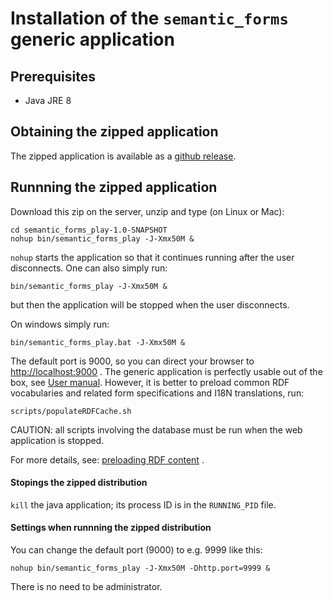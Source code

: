 # Installation of the `semantic_forms` generic application

## Prerequisites
- Java JRE 8

## Obtaining the zipped application
The zipped application is available as a [github release](https://github.com/jmvanel/semantic_forms/releases).

## Runnning the zipped application
Download this zip on the server, unzip and type (on Linux or Mac):
```shell
cd semantic_forms_play-1.0-SNAPSHOT
nohup bin/semantic_forms_play -J-Xmx50M &
```

`nohup` starts the application so that it continues running after the user disconnects.
One can also simply run:
```
bin/semantic_forms_play -J-Xmx50M &
```
but then the application will be stopped when the user disconnects.

On windows simply run:
```
bin/semantic_forms_play.bat -J-Xmx50M &
```

The default port is 9000, so you can direct your browser to [http://localhost:9000](http://localhost:9000) .
The generic application is perfectly usable out of the box, see [User manual](https://github.com/jmvanel/semantic_forms/wiki/User_manual). However, it is better to preload common RDF vocabularies and related form specifications and I18N translations, run:
```shell
scripts/populateRDFCache.sh
```
CAUTION: all scripts involving the database must be run when the web application is stopped.

For more details, see: [preloading RDF content](../../scala/forms_play/README.md#preloading-rdf-content) .

#### Stopings the zipped distribution
`kill` the java application; its process ID is in the `RUNNING_PID` file.

#### Settings when runnning the zipped distribution
You can change the default port (9000) to e.g. 9999 like this:

	nohup bin/semantic_forms_play -J-Xmx50M -Dhttp.port=9999 &

There is no need to be administrator.


